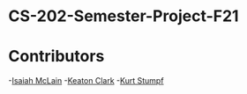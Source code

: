 # CS-202-Semester-Project-F21


# Contributors

-[Isaiah McLain](https://github.com/McLainIsaiah)
-[Keaton Clark](https://github.com/Keaton-Clark)
-[Kurt Stumpf]()
